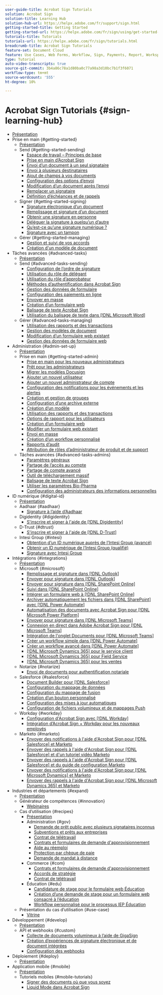 ```yaml
---
user-guide-title: Acrobat Sign Tutorials
solution: Acrobat Sign
solution-title: Learning Hub
solution-hub-url: https://helpx.adobe.com/fr/support/sign.html
getting-started-title: Getting Started
getting-started-url: https://helpx.adobe.com/fr/sign/using/get-started-guide.html
tutorials-title: Tutorials
tutorials-url: https://helpx.adobe.com/fr/sign/tutorials.html
breadcrumb-title: Acrobat Sign Tutorials
feature-set: Document Cloud
feature: Use Cases, Web Forms, Workflow, Sign, Payments, Report, Workspace, Deadline, Administration, Digital ID, Form, Integrations, Mobile, Skill Builder
type: Tutorial
auto-video-transcripts: true
source-git-commit: 3b4a86c78a1d80ba0c77a98a3d10bc7b1f3f6071
workflow-type: tm+mt
source-wordcount: '555'
ht-degree: 10%

---
```



# Acrobat Sign Tutorials {#sign-learning-hub}

+ [Présentation](overview.md)
+ Prise en main {#getting-started}
   + [Présentation](sign-beginner-tutorials/beginner-users-overview.md)
   + Send {#getting-started-sending}
      + [Espace de travail – Principes de base](sign-beginner-tutorials/quick-tour.md)
      + [Prise en main d’Acrobat Sign](sign-beginner-tutorials/new-sender.md)
      + [Envoi d’un document à un seul signataire](sign-beginner-tutorials/send-to-single-recipient.md)
      + [Envoi à plusieurs destinataires](sign-beginner-tutorials/send-to-multiple-recipients.md)
      + [Ajout de champs à vos documents](sign-beginner-tutorials/adding-fields.md)
      + [Configuration des options d’envoi](sign-beginner-tutorials/sending-options.md)
      + [Modification d’un document après l’envoi](sign-beginner-tutorials/modify-in-flight.md)
      + [Remplacer un signataire](sign-beginner-tutorials/replace-signer.md)
      + [Définition d’échéances et de rappels](sign-beginner-tutorials/set-deadlines-reminders.md)
   + Signer {#getting-started-signing}
      + [Signature électronique d’un document](sign-beginner-tutorials/electronically-sign-a-document.md)
      + [Remplissage et signature d’un document](sign-beginner-tutorials/fill-and-sign.md)
      + [Obtenir une signature en personne](sign-beginner-tutorials/sign-in-person.md)
      + [Déléguer la signature à quelqu’un d’autre](sign-beginner-tutorials/delegate-signing.md)
      + [Qu’est-ce qu’une signature numérique ?](sign-beginner-tutorials/sign-with-a-digital-signature.md)
      + [Signature avec un tampon](sign-beginner-tutorials/sign-with-a-stamp.md)
   + Gérer {#getting-started-managing}
      + [Gestion et suivi de vos accords](sign-beginner-tutorials/manage-and-track.md)
      + [Création d&#39;un modèle de document](https://experienceleague.adobe.com/docs/document-cloud-learn/sign-learning-hub/admin-set-up/getting-started-admin/create-a-template.html?lang=fr)
+ Tâches avancées {#advanced-tasks}
   + [Présentation](sign-advanced-users/advanced-users-overview.md)
   + Send {#advanced-tasks-sending}
      + [Configuration de l’ordre de signature](sign-advanced-users/setting-up-routing.md)
      + [Utilisation du rôle de délégant](sign-advanced-users/delegate-signature.md)
      + [Utilisation du rôle d’approbateur](sign-advanced-users/add-an-approver.md)
      + [Méthodes d’authentification dans Acrobat Sign](sign-advanced-users/authentication-methods.md)
      + [Gestion des données de formulaire](sign-advanced-users/manage-form-data.md)
      + [Configuration des paiements en ligne](sign-advanced-users/set-up-online-payments.md)
      + [Envoyer en masse](https://experienceleague.adobe.com/docs/document-cloud-learn/sign-learning-hub/admin-set-up/getting-started-admin/megasign.html?lang=fr)
      + [Création d’un formulaire web](https://experienceleague.adobe.com/docs/document-cloud-learn/sign-learning-hub/admin-set-up/getting-started-admin/webform.html?lang=fr)
      + [Balisage de texte Acrobat Sign](https://experienceleague.adobe.com/docs/document-cloud-learn/sign-learning-hub/admin-set-up/advanced-tasks-admins/adobe-sign-text-tagging.html?lang=fr)
      + [Utilisation du balisage de texte dans  [!DNL Microsoft Word]](sign-advanced-users/text-tagging-word.md)
   + Gérer {#advanced-tasks-managing}
      + [Utilisation des rapports et des transactions](sign-advanced-users/creating-a-report.md)
      + [Gestion des modèles de document](sign-advanced-users/edit-a-template.md)
      + [Modification d’un formulaire web existant](sign-advanced-users/modify-webform.md)
      + [Gestion des données de formulaire web](sign-advanced-users/manage-webform-data.md)
+ Administration {#admin-set-up}
   + [Présentation](admin/intro-admin-overview.md)
   + Prise en main {#getting-started-admin}
      + [Prise en main pour les nouveaux administrateurs](admin/get-started-admin.md)
      + [Prêt pour les administrateurs](admin/up-and-running-admin.md)
      + [Migrer les modèles Docusign](admin/docusign-templates.md)
      + [Ajouter un nouvel utilisateur](admin/add-users-to-your-account.md)
      + [Ajouter un nouvel administrateur de compte](admin/add-admin.md)
      + [Configuration des notifications pour les événements et les alertes](admin/set-up-shared-events-and-alert.md)
      + [Création et gestion de groupes](admin/create-and-manage-groups.md)
      + [Configuration d’une archive externe](admin/set-up-your-external-archive.md)
      + [Création d’un modèle](sign-advanced-users/create-a-template.md)
      + [Utilisation des rapports et des transactions](https://experienceleague.adobe.com/fr/docs/document-cloud-learn/sign-learning-hub/advanced-tasks/advanced-tasks-managing/creating-a-report)
      + [Options de rapport pour les utilisateurs](admin/report-options.md)
      + [Création d’un formulaire web](sign-advanced-users/webform.md)
      + [Modifier un formulaire web existant](https://experienceleague.adobe.com/docs/document-cloud-learn/sign-learning-hub/advanced-tasks/advanced-tasks-managing/modify-webform.html?lang=fr)
      + [Envoi en masse](sign-advanced-users/megasign.md)
      + [Création d’un workflow personnalisé](admin/building-a-custom-workflow.md)
      + [Rapports d’audit](admin/audit-reports.md)
      + [Attribution de rôles d’administrateur de produit et de support](admin/promote-admin.md)
   + Tâches avancées {#advanced-tasks-admins}
      + [Paramètres généraux](admin/learn-about-global-settings.md)
      + [Partage de l’accès au compte](admin/share-account-access.md)
      + [Partage de compte avancé](admin/advanced-account-sharing.md)
      + [Outil de téléchargement massif](admin/bulk-download-tool.md)
      + [Balisage de texte Acrobat Sign](sign-advanced-users/adobe-sign-text-tagging.md)
      + [Utiliser les paramètres Bio-Pharma](admin/use-bio-pharma-settings.md)
      + [Configuration des administrateurs des informations personnelles](admin/privacy.md)
+ ID numérique {#digital-id}
   + [Présentation](digitalid/digitalid-overview.md)
   + Aadhaar {#aadhaar}
      + [Signature à l’aide d’Aadhaar](digitalid/aadhaar-sign.md)
   + Digidentity {#digidentity}
      + [S&#39;inscrire et signer à l&#39;aide de  [!DNL Digidentity]](digitalid/digidentity-sign.md)
   + D-Trust {#dtrust}
      + [S&#39;inscrire et signer à l&#39;aide de [!DNL D-Trust]](digitalid/d-trust.md)
   + Intesi Group {#intesi}
      + [Obtention d’un ID numérique auprès de l’Intesi Group (avancé)](digitalid/intesi-advanced.md)
      + [Obtenir un ID numérique de l’Intesi Group (qualifié)](digitalid/intesi-qualified.md)
      + [Signature avec Intesi Group](digitalid/intesi-sign.md)
+ Intégrations {#integrations}
   + [Présentation](integrations/integrations-overview.md)
   + Microsoft {#microsoft}
      + [Remplissage et signature dans  [!DNL Outlook]](integrations/fill-and-sign-doc-microsoft-outlook.md)
      + [Envoyer pour signature dans  [!DNL Outlook]](integrations/send-for-signature-with-outlook.md)
      + [Envoyer pour signature dans  [!DNL SharePoint Online]](integrations/send-for-signature-with-sharepoint-online.md)
      + [Suivi dans  [!DNL SharePoint Online]](integrations/track-an-agreement-with-sharepoint-online.md)
      + [Intégrer un formulaire web à  [!DNL SharePoint Online]](integrations/integrate-web-form-sharepoint-online.md)
      + [Archiver automatiquement les fichiers dans [!DNL SharePoint] avec [!DNL Power Automate]](integrations/auto-archive-sharepoint-power-automate.md)
      + [Automatisation des documents avec Acrobat Sign pour  [!DNL Microsoft Power Platform]](integrations/documentautomation.md)
      + [Envoyer pour signature dans  [!DNL Microsoft Teams]](integrations/adobe-sign-teams-mortgage.md)
      + [Connexion en direct dans Adobe Acrobat Sign pour [!DNL Microsoft Teams]](integrations/live-sign-microsoft-teams.md)
      + [Intégration de l&#39;onglet Documents pour  [!DNL Microsoft Teams]](integrations/acrobat-sign-teams-documents-tab.md)
      + [Créer un workflow simple dans  [!DNL Power Automate]](integrations/simple-workflow-power-automate.md)
      + [Créer un workflow avancé dans  [!DNL Power Automate]](integrations/advanced-workflow-power-automate.md)
      + [[!DNL Microsoft Dynamics 365] pour le service client](integrations/dynamics-customer-service.md)
      + [[!DNL Microsoft Dynamics 365] pour Field Service](integrations/dynamics-field-service.md)
      + [[!DNL Microsoft Dynamics 365] pour les ventes](integrations/dynamics-sales.md)
   + Notarize {#notarize}
      + [Envoi de documents pour authentification notariale](integrations/send-document-notarize.md)
   + Salesforce {#salesforce}
      + [Document Builder pour  [!DNL Salesforce]](integrations/create-an-agreement-template.md)
      + [Configuration du mappage de données](integrations/set-up-data-mapping.md)
      + [Configuration du mappage de fusion](integrations/set-up-merging-map.md)
      + [Création d’un bouton personnalisé](integrations/create-a-custom-button.md)
      + [Configuration des mises à jour automatiques](integrations/salesforce-automatic-updates.md)
      + [Configuration de fichiers volumineux et de mappages Push](integrations/salesforce-large-files.md)
   + Workday {#workday}
      + [Configuration d&#39;Acrobat Sign avec  [!DNL Workday]](integrations/workday.md)
      + [Intégration d’Acrobat Sign + Workday pour les nouveaux employés](integrations/acrobat-sign-workday-onboarding.md)
   + Marketo {#marketo}
      + [Envoyer des notifications à l&#39;aide d&#39;Acrobat Sign pour [!DNL Salesforce]  et Marketo](integrations/marketo-salesforce-sms.md)
      + [Envoyer des rappels à l&#39;aide d&#39;Acrobat Sign pour [!DNL Salesforce]  et d&#39;un tutoriel vidéo Marketo](integrations/marketo-salesforce-reminder-video.md)
      + [Envoyer des rappels à l&#39;aide d&#39;Acrobat Sign pour [!DNL Salesforce]  et du guide de configuration Marketo](integrations/marketo-salesforce-reminder.md)
      + [Envoyer des notifications à l&#39;aide d&#39;Acrobat Sign pour [!DNL Microsoft Dynamics]  et Marketo](integrations/marketo-dynamics-sms.md)
      + [Envoyer des rappels à l&#39;aide d&#39;Acrobat Sign pour [!DNL Microsoft Dynamics 365]  et Marketo](integrations/marketo-dynamics-reminder.md)
+ Industries et départements {#expand}
   + [Présentation](sign-usecase/expand-inspire-overview.md)
   + Générateur de compétences {#innovation}
      + [Webinaires](sign-usecase/innovation-series.md)
   + Cas d’utilisation {#recipes}
      + [Présentation](sign-usecase/recipes.md)
      + Administration {#gov}
         + [Demande de prêt public avec plusieurs signataires inconnus](sign-usecase/webform-multiple-signers.md)
         + [Subventions et prêts aux entreprises](sign-usecase/usecasegovgrants.md)
         + [Contrat de télétravail](sign-usecase/usecasegovtelework.md)
         + [Contrats et formulaires de demande d&#39;approvisionnement](sign-usecase/usecasegovcontracts.md)
         + [Aide au réemploi](sign-usecase/usecasegovreemployment.md)
         + [Protection par chèque de paie](sign-usecase/usecasegovpaycheck.md)
         + [Demande de mandat à distance](sign-usecase/usecasegovremote.md)
      + Commerce {#com}
         + [Contrats et formulaires de demande d&#39;approvisionnement](sign-usecase/usecasecomcontracts.md)
         + [Accords de stratégie](sign-usecase/usecasecompolicy.md)
         + [Contrat de télétravail](sign-usecase/usecasecomtelework.md)
      + Éducation {#edu}
         + [Candidature de stage pour le formulaire web Éducation](sign-usecase/usecase-edu-intern.md)
         + [Création d’une demande de stage pour un formulaire web consacré à l’éducation](sign-usecase/usecase-edu-intern-create.md)
         + [Workflow personnalisé pour le processus IEP Éducation](sign-usecase/usecase-edu-iep.md)
   + Présentation du cas d’utilisation {#use-case}
      + [Vitrine](sign-usecase/use-case-showcase.md)
+ Développement {#develop}
   + [Présentation](develop/develop-overview.md)
   + API et webhooks {#custom}
      + [Collecte de documents volumineux à l’aide de GigaSign](develop/gigasign.md)
      + [Création d’expériences de signature électronique et de document intégrées](develop/embeddedesignature.md)
      + [Configuration des webhooks](develop/webhooks.md)
+ Déploiement {#deploy}
   + [Présentation](deploy-overview.md)
+ Application mobile {#mobile}
   + [Présentation](mobile/mobile-overview.md)
   + Tutoriels mobiles {#mobile-tutorials}
      + [Signer des documents où que vous soyez](mobile/sign-mobile.md)
      + [Liquid Mode dans Acrobat Sign](mobile/liquidmode.md)
